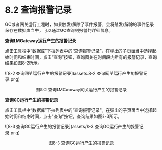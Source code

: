 # 8.2 查询报警记录

GC或者网关运行工程时，如果触发/解除了事件报警，会将触发/解除的事件记录保存在数据库当中，可以通过GC查询到报警的详细信息。



**查询LMGateway运行产生的报警记录**

 点击工具栏中“数据库”下拉列表中的“查询报警记录”，在弹出的子页面当中选择起始时间和结束时间，点击“查询”按钮，查询网关在时间段内所有的报警记录，查询结果如图8-2所示。

![8-2 查询网关运行产生的报警记录](assets/8-2 查询网关运行产生的报警记录.png)

<center>图8-2 查询LMGateway网关运行产生的报警记录</center>





**查询GC运行产生的报警记录**

点击工具栏中“数据库”下拉列表中的"查询报警记录"，在弹出的子页面当中选择起始时间和结束时间，点击"查询"按钮，查询结果如图8-3所示。

![8-3 查询GC运行产生的报警记录](assets/8-3 查询GC运行产生的报警记录.png)

<center>图8-3 查询GC运行产生的报警记录</center>